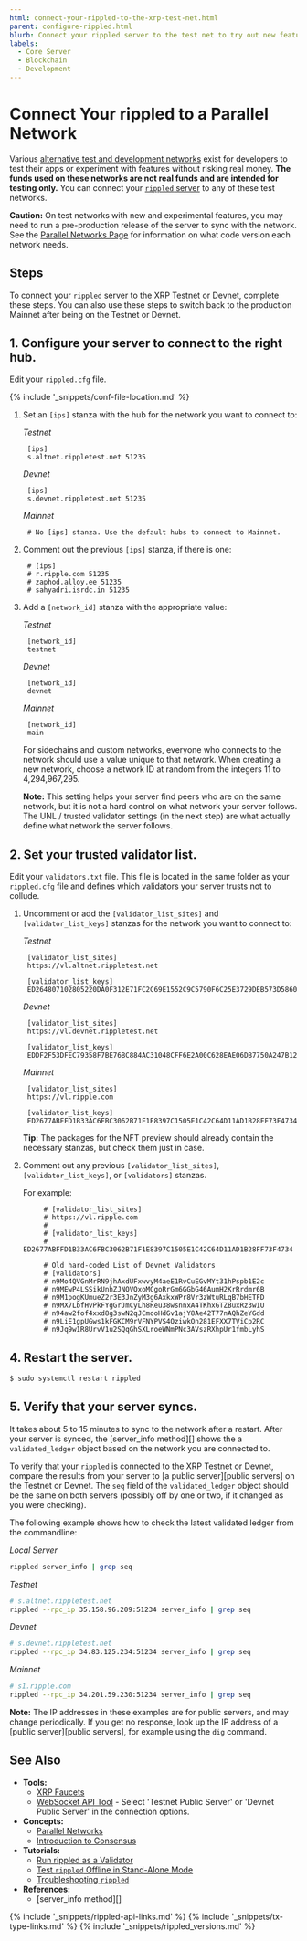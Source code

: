 ```yaml
---
html: connect-your-rippled-to-the-xrp-test-net.html
parent: configure-rippled.html
blurb: Connect your rippled server to the test net to try out new features or test functionality with fake money.
labels:
  - Core Server
  - Blockchain
  - Development
---
```

# Connect Your rippled to a Parallel Network

Various [alternative test and development networks](parallel-networks.html) exist for developers to test their apps or experiment with features without risking real money. **The funds used on these networks are not real funds and are intended for testing only.** You can connect your [`rippled` server](xrpl-servers.html) to any of these test networks.

**Caution:** On test networks with new and experimental features, you may need to run a pre-production release of the server to sync with the network. See the [Parallel Networks Page](parallel-networks.html) for information on what code version each network needs.

## Steps

To connect your `rippled` server to the XRP Testnet or Devnet, complete these steps. You can also use these steps to switch back to the production Mainnet after being on the Testnet or Devnet.

## 1. Configure your server to connect to the right hub.

Edit your `rippled.cfg` file.

{% include '_snippets/conf-file-location.md' %}
<!--{_ }-->

1. Set an `[ips]` stanza with the hub for the network you want to connect to:

    <!-- MULTICODE_BLOCK_START -->

    *Testnet*

        [ips]
        s.altnet.rippletest.net 51235

    *Devnet*

        [ips]
        s.devnet.rippletest.net 51235

    *Mainnet*

        # No [ips] stanza. Use the default hubs to connect to Mainnet.

    <!-- MULTICODE_BLOCK_END -->

2. Comment out the previous `[ips]` stanza, if there is one:

        # [ips]
        # r.ripple.com 51235
        # zaphod.alloy.ee 51235
        # sahyadri.isrdc.in 51235

3. Add a `[network_id]` stanza with the appropriate value:

    <!-- MULTICODE_BLOCK_START -->

    *Testnet*

        [network_id]
        testnet

    *Devnet*

        [network_id]
        devnet

    *Mainnet*

        [network_id]
        main

    <!-- MULTICODE_BLOCK_END -->

    For sidechains and custom networks, everyone who connects to the network should use a value unique to that network. When creating a new network, choose a network ID at random from the integers 11 to 4,294,967,295.

    **Note:** This setting helps your server find peers who are on the same network, but it is not a hard control on what network your server follows. The UNL / trusted validator settings (in the next step) are what actually define what network the server follows.

## 2. Set your trusted validator list.

Edit your `validators.txt` file. This file is located in the same folder as your `rippled.cfg` file and defines which validators your server trusts not to collude.

1. Uncomment or add the `[validator_list_sites]` and `[validator_list_keys]` stanzas for the network you want to connect to:

    <!-- MULTICODE_BLOCK_START -->

    *Testnet*

        [validator_list_sites]
        https://vl.altnet.rippletest.net

        [validator_list_keys]
        ED264807102805220DA0F312E71FC2C69E1552C9C5790F6C25E3729DEB573D5860

    *Devnet*

        [validator_list_sites]
        https://vl.devnet.rippletest.net

        [validator_list_keys]
        EDDF2F53DFEC79358F7BE76BC884AC31048CFF6E2A00C628EAE06DB7750A247B12


    *Mainnet*

        [validator_list_sites]
        https://vl.ripple.com

        [validator_list_keys]
        ED2677ABFFD1B33AC6FBC3062B71F1E8397C1505E1C42C64D11AD1B28FF73F4734

    <!-- MULTICODE_BLOCK_END -->

    **Tip:** The packages for the NFT preview should already contain the necessary stanzas, but check them just in case.

1. Comment out any previous `[validator_list_sites]`, `[validator_list_keys]`, or `[validators]` stanzas.

    For example:

            # [validator_list_sites]
            # https://vl.ripple.com
            #
            # [validator_list_keys]
            # ED2677ABFFD1B33AC6FBC3062B71F1E8397C1505E1C42C64D11AD1B28FF73F4734

            # Old hard-coded List of Devnet Validators
            # [validators]
            # n9Mo4QVGnMrRN9jhAxdUFxwvyM4aeE1RvCuEGvMYt31hPspb1E2c
            # n9MEwP4LSSikUnhZJNQVQxoMCgoRrGm6GGbG46AumH2KrRrdmr6B
            # n9M1pogKUmueZ2r3E3JnZyM3g6AxkxWPr8Vr3zWtuRLqB7bHETFD
            # n9MX7LbfHvPkFYgGrJmCyLh8Reu38wsnnxA4TKhxGTZBuxRz3w1U
            # n94aw2fof4xxd8g3swN2qJCmooHdGv1ajY8Ae42T77nAQhZeYGdd
            # n9LiE1gpUGws1kFGKCM9rVFNYPVS4QziwkQn281EFXX7TViCp2RC
            # n9Jq9w1R8UrvV1u2SQqGhSXLroeWNmPNc3AVszRXhpUr1fmbLyhS


## 4. Restart the server.

```sh
$ sudo systemctl restart rippled
```

## 5. Verify that your server syncs.

It takes about 5 to 15 minutes to sync to the network after a restart. After your server is synced, the [server_info method][] shows the a `validated_ledger` object based on the network you are connected to.

To verify that your `rippled` is connected to the XRP Testnet or Devnet, compare the results from your server to [a public server][public servers] on the Testnet or Devnet. The `seq` field of the `validated_ledger` object should be the same on both servers (possibly off by one or two, if it changed as you were checking).

The following example shows how to check the latest validated ledger from the commandline:

<!-- MULTICODE_BLOCK_START -->

*Local Server*

```sh
rippled server_info | grep seq
```

*Testnet*

```sh
# s.altnet.rippletest.net
rippled --rpc_ip 35.158.96.209:51234 server_info | grep seq
```

*Devnet*

```sh
# s.devnet.rippletest.net
rippled --rpc_ip 34.83.125.234:51234 server_info | grep seq
```


*Mainnet*

```sh
# s1.ripple.com
rippled --rpc_ip 34.201.59.230:51234 server_info | grep seq
```

<!-- MULTICODE_BLOCK_END -->

**Note:** The IP addresses in these examples are for public servers, and may change periodically. If you get no response, look up the IP address of a [public server][public servers], for example using the `dig` command.



## See Also

- **Tools:**
    - [XRP Faucets](xrp-testnet-faucet.html)
    - [WebSocket API Tool](websocket-api-tool.html) - Select 'Testnet Public Server' or 'Devnet Public Server' in the connection options.
- **Concepts:**
    - [Parallel Networks](parallel-networks.html)
    - [Introduction to Consensus](intro-to-consensus.html)
- **Tutorials:**
    - [Run rippled as a Validator](run-rippled-as-a-validator.html)
    - [Test `rippled` Offline in Stand-Alone Mode](use-stand-alone-mode.html)
    - [Troubleshooting `rippled`](troubleshoot-the-rippled-server.html)
- **References:**
    - [server_info method][]



<!--{# common link defs #}-->
{% include '_snippets/rippled-api-links.md' %}
{% include '_snippets/tx-type-links.md' %}
{% include '_snippets/rippled_versions.md' %}
